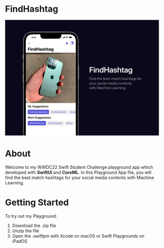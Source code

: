# FindHashtag

![](https://raw.githubusercontent.com/berkinceylan/WWDC22/main/Resources/Header.png)

# About

Welcome to my WWDC22 Swift Student Challenge playground app which developed with **SwiftUI** and **CoreML**. In this Playground App file, you will find the best match hashtags for your social media contents with Machine Learning.

# Getting Started

To try out my Playground:

1) Download the .zip file
2) Unzip the file
3) Open the .swiftpm with Xcode on macOS or Swift Playgrounds on iPadOS
